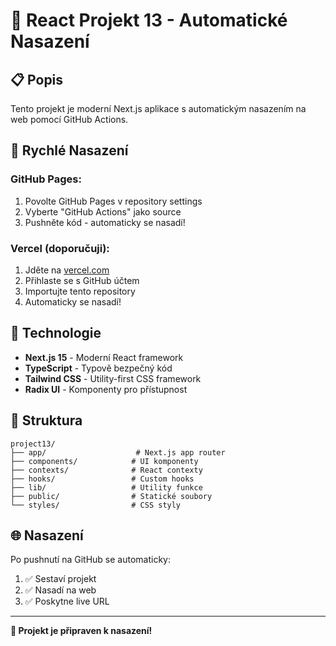 # 🚀 React Projekt 13 - Automatické Nasazení

## 📋 Popis

Tento projekt je moderní Next.js aplikace s automatickým nasazením na web pomocí GitHub Actions.

## 🚀 Rychlé Nasazení

### GitHub Pages:
1. Povolte GitHub Pages v repository settings
2. Vyberte "GitHub Actions" jako source
3. Pushněte kód - automaticky se nasadí!

### Vercel (doporučuji):
1. Jděte na [vercel.com](https://vercel.com)
2. Přihlaste se s GitHub účtem
3. Importujte tento repository
4. Automaticky se nasadí!

## 🔧 Technologie

- **Next.js 15** - Moderní React framework
- **TypeScript** - Typově bezpečný kód
- **Tailwind CSS** - Utility-first CSS framework
- **Radix UI** - Komponenty pro přístupnost

## 📁 Struktura

```
project13/
├── app/                    # Next.js app router
├── components/            # UI komponenty
├── contexts/              # React contexty
├── hooks/                 # Custom hooks
├── lib/                   # Utility funkce
├── public/                # Statické soubory
└── styles/                # CSS styly
```

## 🌐 Nasazení

Po pushnutí na GitHub se automaticky:
1. ✅ Sestaví projekt
2. ✅ Nasadí na web
3. ✅ Poskytne live URL

---

**🎉 Projekt je připraven k nasazení!**
